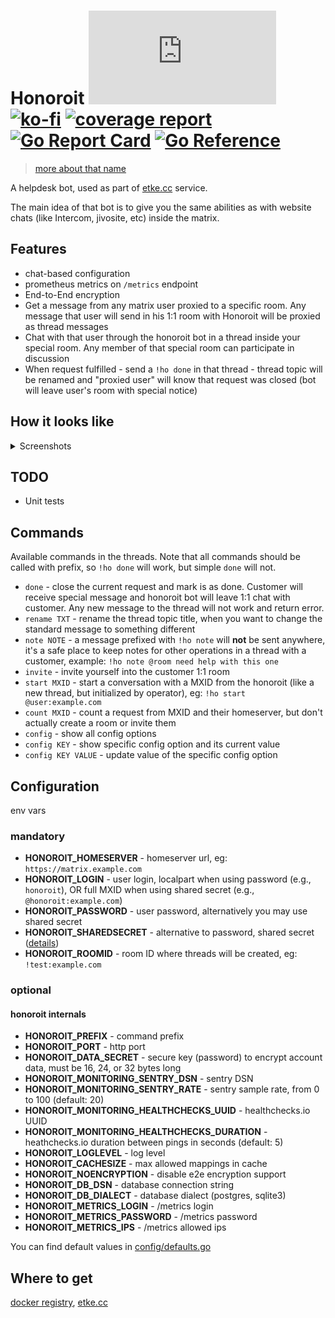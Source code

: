 # Honoroit [![Matrix](https://img.shields.io/matrix/honoroit:etke.cc?logo=matrix&style=for-the-badge)](https://matrix.to/#/#honoroit:etke.cc)[![ko-fi](https://ko-fi.com/img/githubbutton_sm.svg)](https://ko-fi.com/etkecc) [![coverage report](https://gitlab.com/etke.cc/honoroit/badges/main/coverage.svg)](https://gitlab.com/etke.cc/honoroit/-/commits/main) [![Go Report Card](https://goreportcard.com/badge/gitlab.com/etke.cc/honoroit)](https://goreportcard.com/report/gitlab.com/etke.cc/honoroit) [![Go Reference](https://pkg.go.dev/badge/gitlab.com/etke.cc/honoroit.svg)](https://pkg.go.dev/gitlab.com/etke.cc/honoroit)

> [more about that name](https://finalfantasy.fandom.com/wiki/Honoroit_Banlardois)

A helpdesk bot, used as part of [etke.cc](https://etke.cc) service.

The main idea of that bot is to give you the same abilities as with website chats (like Intercom, jivosite, etc) inside the matrix.

## Features

* chat-based configuration
* prometheus metrics on `/metrics` endpoint
* End-to-End encryption
* Get a message from any matrix user proxied to a specific room. Any message that user will send in his 1:1 room with Honoroit will be proxied as thread messages
* Chat with that user through the honoroit bot in a thread inside your special room. Any member of that special room can participate in discussion
* When request fulfilled - send a `!ho done` in that thread - thread topic will be renamed and "proxied user" will know that request was closed (bot will leave user's room with special notice)

## How it looks like

<details>
<summary>Screenshots</summary>

### Step 1: a matrix user (customer) sends a message to Honoroit bot in direct 1:1 chat

![step 1](contrib/screenshots/1.customer sends a message.png)

### Step 2: a new thread created in the backoffice room

![step 2](contrib/screenshots/2.a new thread created in the backoffice room.png)

### Step 3: operator(-s) chat with customer in that thread

![step 3](contrib/screenshots/3.operators chat with customer in that thread.png)

### Step 4: customer sees that like a direct 1:1 chat with honoroit user

![step 4](contrib/screenshots/4.customer sees that like a direct 1:1 chat with honoroit user.png)

### Step 5: operator closes the request

![step 5](contrib/screenshots/5.operator closes the request.png)

### Step 6: customer receives special message and bot leaves the room

![step 6](contrib/screenshots/6.customer receives special message and bot leaves the room.png)

</details>

## TODO

* Unit tests

## Commands

Available commands in the threads. Note that all commands should be called with prefix, so `!ho done` will work, but simple `done` will not.

* `done` - close the current request and mark is as done. Customer will receive special message and honoroit bot will leave 1:1 chat with customer. Any new message to the thread will not work and return error.
* `rename TXT` - rename the thread topic title, when you want to change the standard message to something different
* `note NOTE` - a message prefixed with `!ho note` will **not** be sent anywhere, it's a safe place to keep notes for other operations in a thread with a customer, example: `!ho note @room need help with this one`
* `invite` - invite yourself into the customer 1:1 room
* `start MXID` - start a conversation with a MXID from the honoroit (like a new thread, but initialized by operator), eg: `!ho start @user:example.com`
* `count MXID` - count a request from MXID and their homeserver, but don't actually create a room or invite them
* `config` - show all config options
* `config KEY` - show specific config option and its current value
* `config KEY VALUE` - update value of the specific config option


## Configuration

env vars

### mandatory

* **HONOROIT_HOMESERVER** - homeserver url, eg: `https://matrix.example.com`
* **HONOROIT_LOGIN** - user login, localpart when using password (e.g., `honoroit`), OR full MXID when using shared secret (e.g., `@honoroit:example.com`)
* **HONOROIT_PASSWORD** - user password, alternatively you may use shared secret
* **HONOROIT_SHAREDSECRET** - alternative to password, shared secret ([details](https://github.com/devture/matrix-synapse-shared-secret-auth))
* **HONOROIT_ROOMID** - room ID where threads will be created, eg: `!test:example.com`

### optional

#### honoroit internals

* **HONOROIT_PREFIX** - command prefix
* **HONOROIT_PORT** - http port
* **HONOROIT_DATA_SECRET** - secure key (password) to encrypt account data, must be 16, 24, or 32 bytes long
* **HONOROIT_MONITORING_SENTRY_DSN** - sentry DSN
* **HONOROIT_MONITORING_SENTRY_RATE** - sentry sample rate, from 0 to 100 (default: 20)
* **HONOROIT_MONITORING_HEALTHCHECKS_UUID** - healthchecks.io UUID
* **HONOROIT_MONITORING_HEALTHCHECKS_DURATION** - heathchecks.io duration between pings in seconds (default: 5)
* **HONOROIT_LOGLEVEL** - log level
* **HONOROIT_CACHESIZE** - max allowed mappings in cache
* **HONOROIT_NOENCRYPTION** - disable e2e encryption support
* **HONOROIT_DB_DSN** - database connection string
* **HONOROIT_DB_DIALECT** - database dialect (postgres, sqlite3)
* **HONOROIT_METRICS_LOGIN** - /metrics login
* **HONOROIT_METRICS_PASSWORD** - /metrics password
* **HONOROIT_METRICS_IPS** - /metrics allowed ips

You can find default values in [config/defaults.go](config/defaults.go)

## Where to get

[docker registry](https://gitlab.com/etke.cc/honoroit/container_registry), [etke.cc](https://etke.cc)
